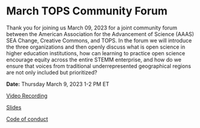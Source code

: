 # March TOPS Community Forum #

Thank you for joining us March 09, 2023 for a joint community forum between the American Association for the Advancement of Science (AAAS) SEA Change, Creative Commons, and TOPS. In the forum we will introduce the three organizations and then openly discuss what is open science in higher education institutions, how can learning to practice open science encourage equity across the entire STEMM enterprise, and how do we ensure that voices from traditional underrepresented geographical regions are not only included but prioritized?


**Date:** Thursday March 9, 2023 1-2 PM ET





[Video Recording](https://www.youtube.com/watch?v=puM86Gr5COc)





[Slides](https://zenodo.org/record/7713446#.ZBsZGnbMKUk)




[Code of conduct](../Community_Forums/code_of_conduct.md)

